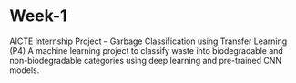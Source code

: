# Week-1
AICTE Internship Project – Garbage Classification using Transfer Learning (P4) A machine learning project to classify waste into biodegradable and non-biodegradable categories using deep learning and pre-trained CNN models.
